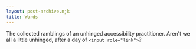 ```yaml
---
layout: post-archive.njk
title: Words
---
```


The collected ramblings of an unhinged accessibility practitioner. Aren't we all a little unhinged, after a day of `<input role="link">`?
